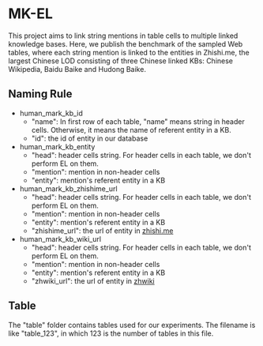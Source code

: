 # MK-EL

This project aims to link string mentions in table cells to multiple linked knowledge bases. Here, we publish the benchmark of the sampled Web tables, where each string mention is linked to the entities in Zhishi.me, the largest Chinese LOD consisting of three Chinese linked KBs: Chinese Wikipedia, Baidu Baike and Hudong Baike.



## Naming Rule

* human_mark_kb_id
  * "name": In first row of each table, "name" means string in header cells. Otherwise, it means the name of referent entity in a KB.
  * "id": the id of entity in our database
* human_mark_kb_entity
  * "head": header cells string. For header cells in each table, we don't perform EL on them.
  * "mention": mention in non-header cells
  * "entity": mention's referent entity in a KB
* human_mark_kb_zhishime_url
  * "head": header cells string. For header cells in each table, we don't perform EL on them.
  * "mention": mention in non-header cells
  * "entity": mention's referent entity in a KB
  * "zhishime_url": the url of entity in [zhishi.me](http://zhishi.me)
* human_mark_kb_wiki_url
  * "head": header cells string. For header cells in each table, we don't perform EL on them.
  * "mention": mention in non-header cells
  * "entity": mention's referent entity in a KB
  * "zhwiki_url": the url of entity in [zhwiki](https://zh.wikipedia.org/wiki/Wikipedia:首页)




## Table

The "table" folder contains tables used for our experiments. The filename is like "table_123", in which 123 is the number of tables in this file.